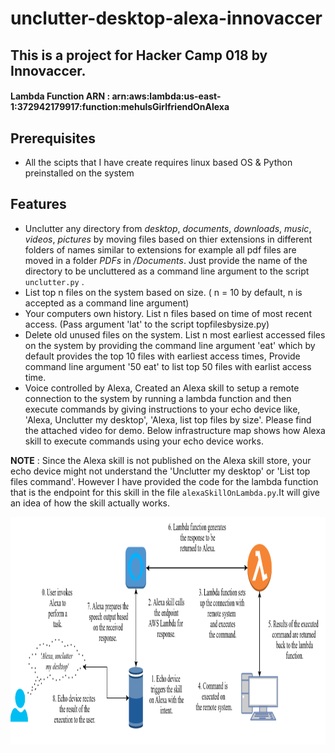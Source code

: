 # unclutter-desktop-alexa-innovaccer

## This is a project for Hacker Camp 018 by Innovaccer.

#### Lambda Function ARN : arn:aws:lambda:us-east-1:372942179917:function:mehulsGirlfriendOnAlexa

## Prerequisites
* All the scipts that I have create requires linux based OS & Python preinstalled on the system

## Features
* Unclutter any directory from *desktop*, *documents*, *downloads*, *music*, *videos*, *pictures*  by moving files based on thier extensions in different folders of names similar to extensions for example all pdf files are moved in a folder *PDFs* in */Documents*. Just provide the name of the directory to be uncluttered as a command line argument to the script `unclutter.py` .
* List top n files on the system based on size. ( n = 10 by default, n is accepted as a command line argument)
* Your computers own history. List n files based on time of most recent access. (Pass argument 'lat' to the script topfilesbysize.py)
* Delete old unused files on the system. List n most earliest accessed files on the system by providing the command line argument 'eat' which by default provides the top 10 files with earliest access times, Provide command line argument '50 eat' to list top 50 files with earlist access time. 
* Voice controlled by Alexa, Created an Alexa skill to setup a remote connection to the system by running a lambda function and then execute commands by giving instructions to your echo device like, 'Alexa, Unclutter my desktop', 'Alexa, list top files by size'. Please find the attached video for demo. Below infrastructure map shows how Alexa skill to execute commands using your echo device works.


**NOTE** : Since the Alexa skill is not published on the Alexa skill store, your echo device might not understand the 'Unclutter my desktop' or 'List top files command'. However I have provided the code for the lambda function that is the endpoint for this skill in the file `alexaSkillOnLambda.py`.It will give an idea of how the skill actually works.


<img src="https://github.com/mehuled/unclutter-desktop-alexa-innovaccer/blob/features/alexaworksFinal.png" width="910" height="364" />
